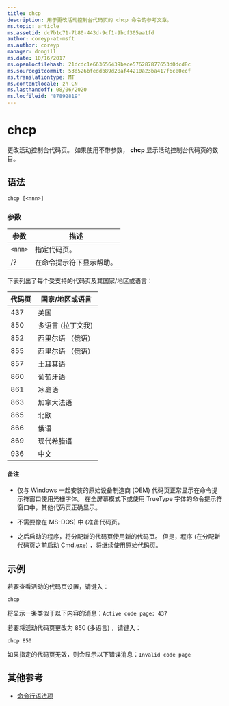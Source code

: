 ```yaml
---
title: chcp
description: 用于更改活动控制台代码页的 chcp 命令的参考文章。
ms.topic: article
ms.assetid: dc7b1c71-7b80-443d-9cf1-9bcf305aa1fd
author: coreyp-at-msft
ms.author: coreyp
manager: dongill
ms.date: 10/16/2017
ms.openlocfilehash: 21dcdc1e663656439bece576287877653d0dcd8c
ms.sourcegitcommit: 53d526bfeddb89d28af44210a23ba417f6ce0ecf
ms.translationtype: MT
ms.contentlocale: zh-CN
ms.lasthandoff: 08/06/2020
ms.locfileid: "87892819"
---
```

# <a name="chcp"></a>chcp

更改活动控制台代码页。 如果使用不带参数， **chcp** 显示活动控制台代码页的数目。

## <a name="syntax"></a>语法

```
chcp [<nnn>]
```

### <a name="parameters"></a>参数

| 参数 | 描述 |
| --------- | ----------- |
| `<nnn>` | 指定代码页。 |
| /? | 在命令提示符下显示帮助。 |

下表列出了每个受支持的代码页及其国家/地区或语言︰

| 代码页 | 国家/地区或语言 |
| --------- | -------------------------- |
| 437 | 美国 |
| 850 | 多语言 (拉丁文我) |
| 852 | 西里尔语 （俄语） |
| 855 | 西里尔语 （俄语） |
| 857 | 土耳其语 |
| 860 | 葡萄牙语 |
| 861 | 冰岛语 |
| 863 | 加拿大法语 |
| 865 | 北欧 |
| 866 | 俄语 |
| 869 | 现代希腊语 |
| 936 | 中文 |

#### <a name="remarks"></a>备注

- 仅与 Windows 一起安装的原始设备制造商 (OEM) 代码页正常显示在命令提示符窗口使用光栅字体。 在全屏幕模式下或使用 TrueType 字体的命令提示符窗口中，其他代码页正确显示。

- 不需要像在 MS-DOS) 中 (准备代码页。

- 之后启动的程序，将分配新的代码页使用新的代码页。 但是，程序 (在分配新代码页之前启动 Cmd.exe) ，将继续使用原始代码页。

## <a name="examples"></a>示例

若要查看活动的代码页设置，请键入︰

```
chcp
```

将显示一条类似于以下内容的消息：`Active code page: 437`

若要将活动代码页更改为 850 (多语言) ，请键入：

```
chcp 850
```

如果指定的代码页无效，则会显示以下错误消息：`Invalid code page`

## <a name="additional-references"></a>其他参考

- [命令行语法项](command-line-syntax-key.md)
